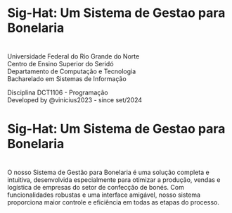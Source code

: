 # Sig-Hat: Um Sistema de Gestao para Bonelaria
#

Universidade Federal do Rio Grande do Norte \
Centro de Ensino Superior do Seridó \
Departamento de Computação e Tecnologia \
Bacharelado em Sistemas de Informação

Disciplina DCT1106 - Programação \
Developed by @vinicius2023 - since set/2024

# Sig-Hat: Um Sistema de Gestao para Bonelaria
# 

O nosso Sistema de Gestão para Bonelaria é uma solução completa e intuitiva, desenvolvida especialmente para otimizar a produção, vendas e logística de empresas do setor de confecção de bonés. Com funcionalidades robustas e uma interface amigável, nosso sistema proporciona maior controle e eficiência em todas as etapas do processo.
